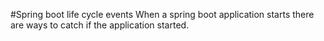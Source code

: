#Spring boot life cycle events
When a spring boot application starts there are ways to catch if the application started. 